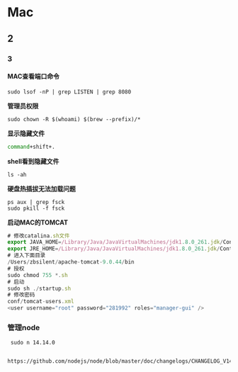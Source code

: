 # Mac

## 2

### 3

#### MAC查看端口命令

```text
sudo lsof -nP | grep LISTEN | grep 8080
```

**管理员权限**

```text
sudo chown -R $(whoami) $(brew --prefix)/*
```

**显示隐藏文件**

```bash
command+shift+.
```

**shell看到隐藏文件**

```text
ls -ah
```

**硬盘热插拔无法加载问题**

```text
ps aux | grep fsck
sudo pkill -f fsck
```

**启动MAC的TOMCAT**

```js
# 修改catalina.sh文件
export JAVA_HOME=/Library/Java/JavaVirtualMachines/jdk1.8.0_261.jdk/Contents/Home
export JRE_HOME=/Library/Java/JavaVirtualMachines/jdk1.8.0_261.jdk/Contents/Home
# 进入下面目录
/Users/zbsilent/apache-tomcat-9.0.44/bin
# 授权
sudo chmod 755 *.sh
# 启动
sudo sh ./startup.sh
# 修改密码
conf/tomcat-users.xml
<user username="root" password="281992" roles="manager-gui" />

```

### 管理node

```shell
 sudo n 14.14.0
 
 https://github.com/nodejs/node/blob/master/doc/changelogs/CHANGELOG_V14.md
```

